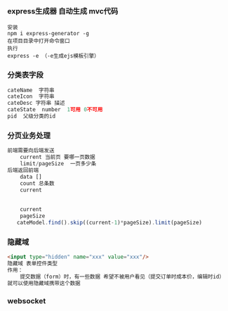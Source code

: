 ### express生成器 自动生成 mvc代码
```
安装
npm i express-generator -g
在项目目录中打开命令窗口
执行
express -e （-e生成ejs模板引擎）
```

### 分类表字段    

```js
cateName  字符串
cateIcon  字符串
cateDesc 字符串 描述
cateState  number  1可用 0不可用
pid  父级分类的id

```

### 分页业务处理

```js
前端需要向后端发送
	current 当前页 要哪一页数据
    limit/pageSize  一页多少条
后端返回前端
	data []
	count 总条数
    current 
    
    
    current 
    pageSize
   cateModel.find().skip((current-1)*pageSize).limit(pageSize)
```

### 隐藏域

```html
<input type="hidden" name="xxx" value="xxx"/>
隐藏域 表单控件类型
作用：
	提交数据（form）时，有一些数据 希望不被用户看见（提交订单时成本价，编辑时id）
就可以使用隐藏域携带这个数据
```

### websocket